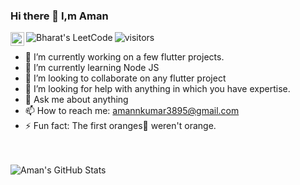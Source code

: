 ### Hi there 👋 I,m Aman
<!--- TODO Add followers when >50
a href="">
  <img align="left" alt="Aman's Twitter" width="22px" src="https://cdn.jsdelivr.net/npm/simple-icons@v3/icons/twitter.svg" />
</a>\-->
<a href="https://www.linkedin.com/in/amank1030/">
  <img align="left" alt="Aman's Linkdein" width="22px" src="https://img.shields.io/badge/LinkedIn-0077B5?style=for-the-badge&logo=linkedin&logoColor=white" />
</a>
<!--- TODO Add followers when >50
<a href="">
  <img align="left" alt="Aman's Medium" width="22px" src="https://cdn.jsdelivr.net/npm/simple-icons@v3/icons/medium.svg" />
</a>
-->
<a href="https://www.leetcode.com/amannkumar/">
  <img align="left" alt="Bharat's LeetCode" src="https://img.shields.io/badge/-LeetCode-FFA116?style=for-the-badge&logo=LeetCode&logoColor=black" />
</a>

![visitors](https://visitor-badge.laobi.icu/badge?page_id=amannkumar.amannkumar)

- 🔭 I’m currently working on a few flutter projects.
- 🌱 I’m currently learning Node JS
- 👯 I’m looking to collaborate on any flutter project 
- 🤔 I’m looking for help with anything in which you have expertise.
- 💬 Ask me about anything
- 📫 How to reach me: amannkumar3895@gmail.com
- ⚡ Fun fact: The first oranges🍊 weren't orange.



<br></br>
![Aman's GitHub Stats](https://github-readme-stats.vercel.app/api?username=amannkumar&show_icons=true&hide_border=true&count_private=true&theme=dark)
